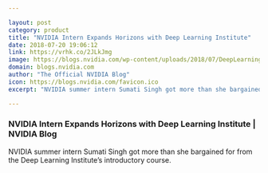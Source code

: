 ```yaml
---

layout: post
category: product
title: "NVIDIA Intern Expands Horizons with Deep Learning Institute"
date: 2018-07-20 19:06:12
link: https://vrhk.co/2JLkJmg
image: https://blogs.nvidia.com/wp-content/uploads/2018/07/DeepLearning.jpg
domain: blogs.nvidia.com
author: "The Official NVIDIA Blog"
icon: https://blogs.nvidia.com/favicon.ico
excerpt: "NVIDIA summer intern Sumati Singh got more than she bargained for from the Deep Learning Institute’s introductory course."

---
```


### NVIDIA Intern Expands Horizons with Deep Learning Institute | NVIDIA Blog

NVIDIA summer intern Sumati Singh got more than she bargained for from the Deep Learning Institute’s introductory course.